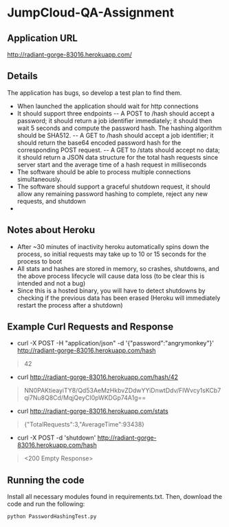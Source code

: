 # JumpCloud-QA-Assignment

## Application URL
http://radiant-gorge-83016.herokuapp.com/ 

## Details
The application has bugs, so develop a test plan to find them.

- When launched the application should wait for http connections
- It should support three endpoints
-- A  POST  to  /hash  should accept a password; it should return a job identifier immediately; it should then wait 5 seconds and compute the password hash. The hashing algorithm should be SHA512.
-- A  GET  to  /hash  should accept a job identifier; it should return the base64 encoded password hash for the corresponding  POST  request.
-- A  GET  to  /stats   should accept no data; it should return a JSON data structure for the total hash requests since server start and the average time of a hash request in milliseconds
- The software should be able to process multiple connections simultaneously.
- The software should support a graceful shutdown request, it should allow any remaining password hashing to complete, reject any new requests, and shutdown
- 

## Notes about Heroku
- After ~30 minutes of inactivity heroku automatically spins down the process, so initial requests may take up to 10 or 15 seconds for the process to boot
- All stats and hashes are stored in memory, so crashes, shutdowns, and the above process lifecycle will cause data loss (to be clear this is intended and not a bug)
- Since this is a hosted binary, you will have to detect shutdowns by checking if the previous data has been erased (Heroku will immediately restart the process after a shutdown)

## Example Curl Requests and Response
- curl -X POST -H "application/json" -d '{"password":"angrymonkey"}' http://radiant-gorge-83016.herokuapp.com/hash
> 42

- curl http://radiant-gorge-83016.herokuapp.com/hash/42
> NN0PAKtieayiTY8/Qd53AeMzHkbvZDdwYYiDnwtDdv/FIWvcy1sKCb7qi7Nu8Q8Cd/MqjQeyCI0pWKDGp74A1g==

- curl http://radiant-gorge-83016.herokuapp.com/stats
> {"TotalRequests":3,"AverageTime":93438}

- curl -X POST -d 'shutdown' http://radiant-gorge-83016.herokuapp.com/hash                       
> <200 Empty Response>

## Running the code
Install all necessary modules found in requirements.txt. Then, download the code and run the following:
```
python PasswordHashingTest.py
```

